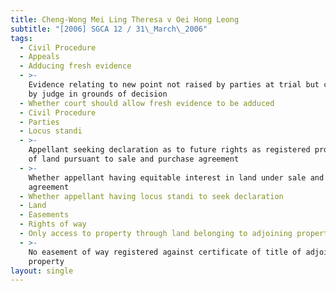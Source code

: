 ```yaml
---
title: Cheng-Wong Mei Ling Theresa v Oei Hong Leong
subtitle: "[2006] SGCA 12 / 31\_March\_2006"
tags:
  - Civil Procedure
  - Appeals
  - Adducing fresh evidence
  - >-
    Evidence relating to new point not raised by parties at trial but considered
    by judge in grounds of decision
  - Whether court should allow fresh evidence to be adduced
  - Civil Procedure
  - Parties
  - Locus standi
  - >-
    Appellant seeking declaration as to future rights as registered proprietor
    of land pursuant to sale and purchase agreement
  - >-
    Whether appellant having equitable interest in land under sale and purchase
    agreement
  - Whether appellant having locus standi to seek declaration
  - Land
  - Easements
  - Rights of way
  - Only access to property through land belonging to adjoining property
  - >-
    No easement of way registered against certificate of title of adjoining
    property
layout: single
---
```


